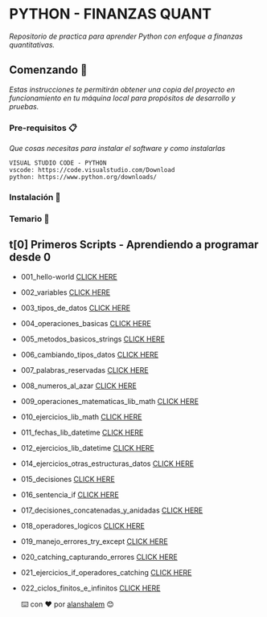# PYTHON - FINANZAS QUANT

_Repositorio de practica para aprender Python con enfoque a finanzas quantitativas._

## Comenzando 🚀

_Estas instrucciones te permitirán obtener una copia del proyecto en funcionamiento en tu máquina local para propósitos de desarrollo y pruebas._

### Pre-requisitos 📋

_Que cosas necesitas para instalar el software y como instalarlas_

```
VISUAL STUDIO CODE - PYTHON
vscode: https://code.visualstudio.com/Download
python: https://www.python.org/downloads/
```

### Instalación 🔧

### Temario 📖

## t[0] Primeros Scripts - Aprendiendo a programar desde 0

-   001_hello-world
    [CLICK HERE](https://github.com/alanshalem/python-finanzas-quant/blob/master/t%5B0%5D%20Primeros%20Scripts%20-%20Aprendiendo%20a%20programar%20desde%200/001_hello-world/hello.ipynb "001_hello-world")
-   002_variables
    [CLICK HERE](https://github.com/alanshalem/python-finanzas-quant/blob/master/t%5B0%5D%20Primeros%20Scripts%20-%20Aprendiendo%20a%20programar%20desde%200/002_variables/variables.ipynb "002_variables")
-   003_tipos_de_datos
    [CLICK HERE](https://github.com/alanshalem/python-finanzas-quant/blob/master/t%5B0%5D%20Primeros%20Scripts%20-%20Aprendiendo%20a%20programar%20desde%200/003_tipos_de_datos/tipos_datos.ipynb "003_tipos_de_datos")
-   004_operaciones_basicas
    [CLICK HERE](https://github.com/alanshalem/python-finanzas-quant/blob/master/t%5B0%5D%20Primeros%20Scripts%20-%20Aprendiendo%20a%20programar%20desde%200/004_operaciones_basicas/operaciones_basicas.ipynb "004_operaciones_basicas")
-   005_metodos_basicos_strings
    [CLICK HERE](https://github.com/alanshalem/python-finanzas-quant/blob/master/t%5B0%5D%20Primeros%20Scripts%20-%20Aprendiendo%20a%20programar%20desde%200/005_metodos_basicos_strings/metodos_basicos_strings.ipynb "005_metodos_basicos_strings")
-   006_cambiando_tipos_datos
    [CLICK HERE](https://github.com/alanshalem/python-finanzas-quant/blob/master/t%5B0%5D%20Primeros%20Scripts%20-%20Aprendiendo%20a%20programar%20desde%200/006_cambiando_tipos_datos/cambiando_tipos_datos.ipynb "006_cambiando_tipos_datos")
-   007_palabras_reservadas
    [CLICK HERE](https://github.com/alanshalem/python-finanzas-quant/blob/master/t%5B0%5D%20Primeros%20Scripts%20-%20Aprendiendo%20a%20programar%20desde%200/007_palabras_reservadas/palabras_reservadas.ipynb "007_palabras_reservadas")
-   008_numeros_al_azar
    [CLICK HERE](https://github.com/alanshalem/python-finanzas-quant/blob/master/t%5B0%5D%20Primeros%20Scripts%20-%20Aprendiendo%20a%20programar%20desde%200/008_numeros_al_azar/numeros_al_azar.ipynb "008_numeros_al_azar")
-   009_operaciones_matematicas_lib_math
    [CLICK HERE](https://github.com/alanshalem/python-finanzas-quant/blob/master/t%5B0%5D%20Primeros%20Scripts%20-%20Aprendiendo%20a%20programar%20desde%200/009_operaciones_matematicas_lib_math/operaciones_matematicas_lib_math.ipynb "009_operaciones_matematicas_lib_math")
-   010_ejercicios_lib_math
    [CLICK HERE](https://github.com/alanshalem/python-finanzas-quant/blob/master/t%5B0%5D%20Primeros%20Scripts%20-%20Aprendiendo%20a%20programar%20desde%200/010_ejercicios/010_ejercicios.ipynb "010_ejercicios")
-   011_fechas_lib_datetime
    [CLICK HERE](https://github.com/alanshalem/python-finanzas-quant/blob/master/t%5B0%5D%20Primeros%20Scripts%20-%20Aprendiendo%20a%20programar%20desde%200/011_fechas_lib_datetime/fechas_lib_datetime.ipynb "011_fechas_lib_datetime")
-   012_ejercicios_lib_datetime
    [CLICK HERE](https://github.com/alanshalem/python-finanzas-quant/blob/master/t%5B0%5D%20Primeros%20Scripts%20-%20Aprendiendo%20a%20programar%20desde%200/012_ejercicios/012_ejercicios.ipynb "012_ejercicios_lib_datetime")
-   014_ejercicios_otras_estructuras_datos
    [CLICK HERE](https://github.com/alanshalem/python-finanzas-quant/blob/master/t%5B0%5D%20Primeros%20Scripts%20-%20Aprendiendo%20a%20programar%20desde%200/013_otras_esctructuras_datos/otras_estructuras_datos.py "014_ejercicios_otras_estructuras_datos")
-   015_decisiones
    [CLICK HERE](https://github.com/alanshalem/python-finanzas-quant/blob/master/t%5B0%5D%20Primeros%20Scripts%20-%20Aprendiendo%20a%20programar%20desde%200/015_decisiones/decisiones.ipynb "015_decisiones")
-   016_sentencia_if
    [CLICK HERE](https://github.com/alanshalem/python-finanzas-quant/blob/master/t%5B0%5D%20Primeros%20Scripts%20-%20Aprendiendo%20a%20programar%20desde%200/016_sentencia_if/sentencia_if.ipynb "016_sentencia_if")
-   017_decisiones_concatenadas_y_anidadas
    [CLICK HERE](https://github.com/alanshalem/python-finanzas-quant/blob/master/t%5B0%5D%20Primeros%20Scripts%20-%20Aprendiendo%20a%20programar%20desde%200/017_decisiones_concatenadas_y_anidadas/decisiones_concatenadas_y_anidadas.ipynb "017_decisiones_concatenadas_y_anidadas")
-   018_operadores_logicos
    [CLICK HERE](https://github.com/alanshalem/python-finanzas-quant/blob/master/t%5B0%5D%20Primeros%20Scripts%20-%20Aprendiendo%20a%20programar%20desde%200/018_operadores_logicos/operadores_logicos.ipynb "018_operadores_logicos")
-   019_manejo_errores_try_except
    [CLICK HERE](https://github.com/alanshalem/python-finanzas-quant/blob/master/t%5B0%5D%20Primeros%20Scripts%20-%20Aprendiendo%20a%20programar%20desde%200/019_manejo_errores_try_except/try_except.ipynb "019_manejo_errores_try_except")
-   020_catching_capturando_errores
    [CLICK HERE](https://github.com/alanshalem/python-finanzas-quant/blob/master/t%5B0%5D%20Primeros%20Scripts%20-%20Aprendiendo%20a%20programar%20desde%200/020_catching_capturando_errores/catching_capturando_errores.ipynb "020_catching_capturando_errores")
-   021_ejercicios_if_operadores_catching
    [CLICK HERE](https://github.com/alanshalem/python-finanzas-quant/blob/master/t%5B0%5D%20Primeros%20Scripts%20-%20Aprendiendo%20a%20programar%20desde%200/021_ejercicios/021_ejercicios.ipynb "021_ejercicios_if_operadores_catching")
-   022_ciclos_finitos_e_infinitos
    [CLICK HERE](https://github.com/alanshalem/python-finanzas-quant/blob/master/t%5B0%5D%20Primeros%20Scripts%20-%20Aprendiendo%20a%20programar%20desde%200/022_ciclos_finitos_e_infinitos/022_ciclos_finitos_e_infitos.ipynb "022_ciclos_finitos_e_infinitos")

    ⌨️ con ❤️ por [alanshalem](https://github.com/alanshalem) 😊
